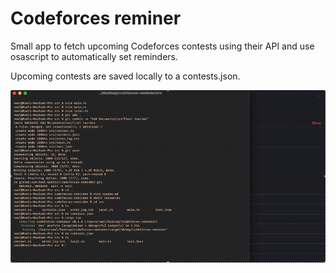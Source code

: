 # Codeforces reminer

Small app to fetch upcoming Codeforces contests using their API and 
use osascript to automatically set reminders. 

Upcoming contests are saved locally to a contests.json.


![](resources/ScreenRecording2025-04-25at07.57.10-ezgif.com-video-to-gif-converter.gif)

